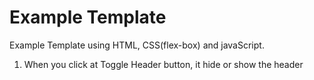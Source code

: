 # Example Template

Example Template using HTML, CSS(flex-box) and javaScript.

1. When you click at Toggle Header button, it hide or show the header
